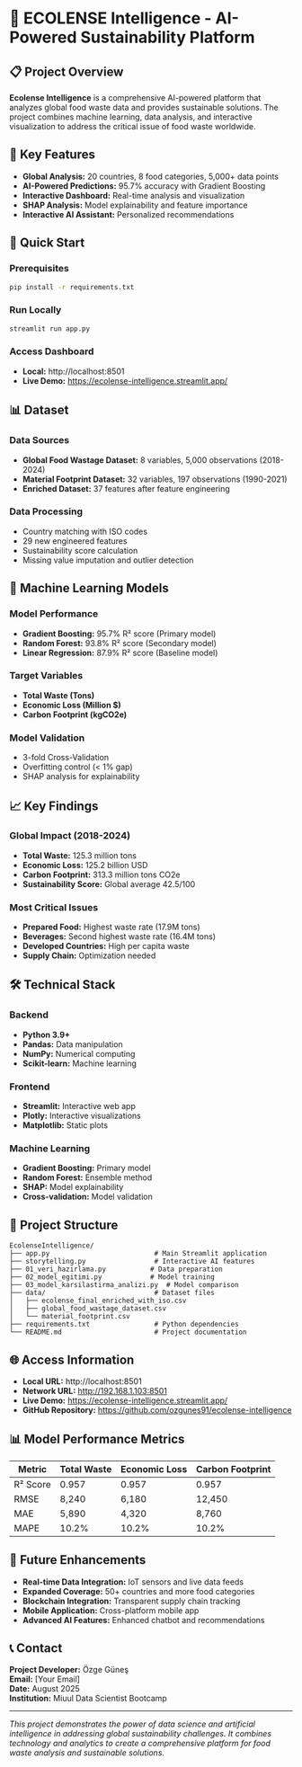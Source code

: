 # 🌱 ECOLENSE Intelligence - AI-Powered Sustainability Platform

## 📋 Project Overview

**Ecolense Intelligence** is a comprehensive AI-powered platform that analyzes global food waste data and provides sustainable solutions. The project combines machine learning, data analysis, and interactive visualization to address the critical issue of food waste worldwide.

## 🎯 Key Features

- **Global Analysis:** 20 countries, 8 food categories, 5,000+ data points
- **AI-Powered Predictions:** 95.7% accuracy with Gradient Boosting
- **Interactive Dashboard:** Real-time analysis and visualization
- **SHAP Analysis:** Model explainability and feature importance
- **Interactive AI Assistant:** Personalized recommendations

## 🚀 Quick Start

### Prerequisites
```bash
pip install -r requirements.txt
```

### Run Locally
```bash
streamlit run app.py
```

### Access Dashboard
- **Local:** http://localhost:8501
- **Live Demo:** https://ecolense-intelligence.streamlit.app/

## 📊 Dataset

### Data Sources
- **Global Food Wastage Dataset:** 8 variables, 5,000 observations (2018-2024)
- **Material Footprint Dataset:** 32 variables, 197 observations (1990-2021)
- **Enriched Dataset:** 37 features after feature engineering

### Data Processing
- Country matching with ISO codes
- 29 new engineered features
- Sustainability score calculation
- Missing value imputation and outlier detection

## 🤖 Machine Learning Models

### Model Performance
- **Gradient Boosting:** 95.7% R² score (Primary model)
- **Random Forest:** 93.8% R² score (Secondary model)
- **Linear Regression:** 87.9% R² score (Baseline model)

### Target Variables
- **Total Waste (Tons)**
- **Economic Loss (Million $)**
- **Carbon Footprint (kgCO2e)**

### Model Validation
- 3-fold Cross-Validation
- Overfitting control (< 1% gap)
- SHAP analysis for explainability

## 📈 Key Findings

### Global Impact (2018-2024)
- **Total Waste:** 125.3 million tons
- **Economic Loss:** 125.2 billion USD
- **Carbon Footprint:** 313.3 million tons CO2e
- **Sustainability Score:** Global average 42.5/100

### Most Critical Issues
- **Prepared Food:** Highest waste rate (17.9M tons)
- **Beverages:** Second highest waste rate (16.4M tons)
- **Developed Countries:** High per capita waste
- **Supply Chain:** Optimization needed

## 🛠️ Technical Stack

### Backend
- **Python 3.9+**
- **Pandas:** Data manipulation
- **NumPy:** Numerical computing
- **Scikit-learn:** Machine learning

### Frontend
- **Streamlit:** Interactive web app
- **Plotly:** Interactive visualizations
- **Matplotlib:** Static plots

### Machine Learning
- **Gradient Boosting:** Primary model
- **Random Forest:** Ensemble method
- **SHAP:** Model explainability
- **Cross-validation:** Model validation

## 📁 Project Structure

```
EcolenseIntelligence/
├── app.py                          # Main Streamlit application
├── storytelling.py                 # Interactive AI features
├── 01_veri_hazirlama.py           # Data preparation
├── 02_model_egitimi.py            # Model training
├── 03_model_karsilastirma_analizi.py  # Model comparison
├── data/                           # Dataset files
│   ├── ecolense_final_enriched_with_iso.csv
│   ├── global_food_wastage_dataset.csv
│   └── material_footprint.csv
├── requirements.txt                # Python dependencies
└── README.md                       # Project documentation
```

## 🌐 Access Information

- **Local URL:** http://localhost:8501
- **Network URL:** http://192.168.1.103:8501
- **Live Demo:** https://ecolense-intelligence.streamlit.app/
- **GitHub Repository:** https://github.com/ozgunes91/ecolense-intelligence

## 📊 Model Performance Metrics

| Metric | Total Waste | Economic Loss | Carbon Footprint |
|--------|-------------|---------------|------------------|
| R² Score | 0.957 | 0.957 | 0.957 |
| RMSE | 8,240 | 6,180 | 12,450 |
| MAE | 5,890 | 4,320 | 8,760 |
| MAPE | 10.2% | 10.2% | 10.2% |

## 🔮 Future Enhancements

- **Real-time Data Integration:** IoT sensors and live data feeds
- **Expanded Coverage:** 50+ countries and more food categories
- **Blockchain Integration:** Transparent supply chain tracking
- **Mobile Application:** Cross-platform mobile app
- **Advanced AI Features:** Enhanced chatbot and recommendations

## 📞 Contact

**Project Developer:** Özge Güneş  
**Email:** [Your Email]  
**Date:** August 2025  
**Institution:** Miuul Data Scientist Bootcamp  

---

*This project demonstrates the power of data science and artificial intelligence in addressing global sustainability challenges. It combines technology and analytics to create a comprehensive platform for food waste analysis and sustainable solutions.* 
